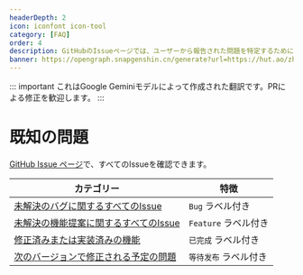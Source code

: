 ```yaml
---
headerDepth: 2
icon: iconfont icon-tool
category: [FAQ]
order: 4
description: GitHubのIssueページでは、ユーザーから報告された問題を特定するために様々なラベルを使用しています。これらのラベルで問題の状態を確認できます。
banner: https://opengraph.snapgenshin.cn/generate?url=https://hut.ao/zh/advanced/known-issue.html&has_description=False
---
```


::: important
これはGoogle Geminiモデルによって作成された翻訳です。PRによる修正を歓迎します。
:::

# 既知の問題

[GitHub Issue ページ](https://github.com/DGP-Studio/Snap.Hutao/issues?q=is%3Aissue)で、すべてのIssueを確認できます。

| カテゴリー                                                                                                                                          | 特徴                  |
| --------------------------------------------------------------------------------------------------------------------------------------------------- | --------------------- |
| [未解決のバグに関するすべてのIssue](https://github.com/DGP-Studio/Snap.Hutao/issues?q=is%3Aissue%20state%3Aopen%20type%3ABug)                       | `Bug` ラベル付き      |
| [未解決の機能提案に関するすべてのIssue](https://github.com/DGP-Studio/Snap.Hutao/issues?q=is%3Aissue%20state%3Aopen%20type%3AFeature)               | `Feature` ラベル付き  |
| [修正済みまたは実装済みの機能](https://github.com/DGP-Studio/Snap.Hutao/issues?q=is%3Aissue%20label%3A%E5%B7%B2%E5%AE%8C%E6%88%90%20)               | `已完成` ラベル付き   |
| [次のバージョンで修正される予定の問題](https://github.com/DGP-Studio/Snap.Hutao/issues?q=is%3Aissue%20label%3A%E7%AD%89%E5%BE%85%E5%8F%91%E5%B8%83) | `等待发布` ラベル付き |
